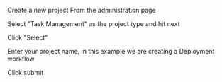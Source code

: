 Create a new project From the administration page

Select "Task Management" as the project type and hit next

Click "Select"

Enter your project name, in this example we are creating a Deployment workflow

Click submit

